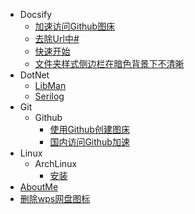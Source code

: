 ﻿- Docsify
	- [加速访问Github图床](Docsify%2f%e5%8a%a0%e9%80%9f%e8%ae%bf%e9%97%aeGithub%e5%9b%be%e5%ba%8a.md)
	- [去除Url中#](Docsify%2f%e5%8e%bb%e9%99%a4Url%e4%b8%ad%23.md)
	- [快速开始](Docsify%2f%e5%bf%ab%e9%80%9f%e5%bc%80%e5%a7%8b.md)
	- [文件夹样式侧边栏在暗色背景下不清晰](Docsify%2f%e6%96%87%e4%bb%b6%e5%a4%b9%e6%a0%b7%e5%bc%8f%e4%be%a7%e8%be%b9%e6%a0%8f%e5%9c%a8%e6%9a%97%e8%89%b2%e8%83%8c%e6%99%af%e4%b8%8b%e4%b8%8d%e6%b8%85%e6%99%b0.md)
- DotNet
	- [LibMan](DotNet%2fLibMan.md)
	- [Serilog](DotNet%2fSerilog.md)
- Git
	- Github
		- [使用Github创建图床](Git%2fGithub%2f%e4%bd%bf%e7%94%a8Github%e5%88%9b%e5%bb%ba%e5%9b%be%e5%ba%8a.md)
		- [国内访问Github加速](Git%2fGithub%2f%e5%9b%bd%e5%86%85%e8%ae%bf%e9%97%aeGithub%e5%8a%a0%e9%80%9f.md)
- Linux
	- ArchLinux
		- [安装](Linux%2fArchLinux%2f%e5%ae%89%e8%a3%85.md)
- [AboutMe](AboutMe.md)
- [删除wps网盘图标](%e5%88%a0%e9%99%a4wps%e7%bd%91%e7%9b%98%e5%9b%be%e6%a0%87.md)

